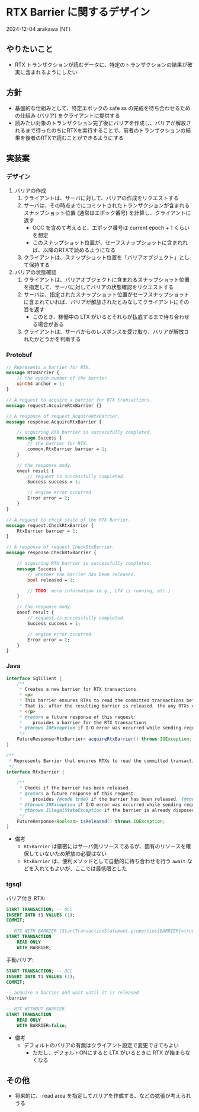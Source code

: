 # RTX Barrier に関するデザイン

2024-12-04 arakawa (NT)

## やりたいこと

* RTX トランザクションが読むデータに、特定のトランザクションの結果が確実に含まれるようにしたい

## 方針

* 基盤的な仕組みとして、特定エポックの safe ss の完成を待ち合わせるための仕組み (バリア) をクライアントに提供する
* 読みたい対象のトランザクション完了後にバリアを作成し、バリアが解放されるまで待ったのちにRTXを実行することで、前者のトランザクションの結果を後者のRTXで読むことができるようにする

## 実装案

### デザイン

1. バリアの作成
   1. クライアントは、サーバに対して、バリアの作成をリクエストする
   2. サーバは、その時点までにコミットされたトランザクションが含まれるスナップショット位置 (通常はエポック番号) を計算し、クライアントに返す
      * OCC を含めて考えると、エポック番号は current epoch + 1 くらいを想定
      * このスナップショット位置が、セーフスナップショットに含まれれば、以降のRTXで読めるようになる
   3. クライアントは、スナップショット位置を「バリアオブジェクト」として保持する
2. バリアの状態確認
   1. クライアントは、バリアオブジェクトに含まれるスナップショット位置を指定して、サーバに対してバリアの状態確認をリクエストする
   2. サーバは、指定されたスナップショット位置がセーフスナップショットに含まれていれば、バリアが解放されたとみなしてクライアントにその旨を返す
      * このとき、稼働中の LTX がいるとそれらが払底するまで待ち合わせる場合がある
   3. クライアントは、サーバからのレスポンスを受け取り、バリアが解放されたかどうかを判断する

### Protobuf

```protobuf
// Represents a barrier for RTX.
message RtxBarrier {
    // the epoch number of the barrier.
    uint64 anchor = 1;
}
```

```protobuf
// A request to acquire a barrier for RTX transactions.
message request.AcquireRtxBarrier {}
```

```protobuf
// A response of request.AcquireRtxBarrier.
message response.AcquireRtxBarrier {

    // acquiring RTX barrier is successfully completed.
    message Success {
        // the barrier for RTX.
        common.RtxBarrier barrier = 1;
    }

    // the response body.
    oneof result {
        // request is successfully completed.
        Success success = 1;

        // engine error occurred.
        Error error = 2;
    }
}
```

```protobuf
// A request to check state of the RTX Barrier.
message request.CheckRtxBarrier {
    RtxBarrier barrier = 1;
}
```

```protobuf
// A response of request.CheckRtxBarrier.
message response.CheckRtxBarrier {

    // acquiring RTX barrier is successfully completed.
    message Success {
        // whether the barrier has been released.
        bool released = 1;

        // TODO: more information (e.g., LTX is running, etc.)
    }

    // the response body.
    oneof result {
        // request is successfully completed.
        Success success = 1;

        // engine error occurred.
        Error error = 2;
    }
}
```

### Java

```java
interface SqlClient {
    /**
     * Creates a new barrier for RTX transactions.
     * <p>
     * This barrier ensures RTXs to read the committed transactions before the barrier is created.
     * That is, after the resulting barrier is released, the any RTXs can read the committed transactions before the barrier was acquired.
     * </p>
     * @return a future response of this request:
     *    provides a barrier for the RTX transactions
     * @throws IOException if I/O error was occurred while sending request
     */
    FutureResponse<RtxBarrier> acquireRtxBarrier() throws IOException;
}
```

```java
/**
 * Represents Barrier that ensures RTXs to read the committed transactions before the barrier is created.
 */
interface RtxBarrier {

    /**
     * Checks if the barrier has been released.
     * @return a future response of this request:
     *    provides {@code true} if the barrier has been released, {@code false} otherwise
     * @throws IOException if I/O error was occurred while sending request
     * @throws IllegalStateException if the barrier is already disposed
     */
    FutureResponse<Boolean> isReleased() throws IOException;
}
```

* 備考
  * `RtxBarrier` は厳密にはサーバ側リソースであるが、固有のリソースを確保していないため解放の必要はない
  * `RtxBarrier` は、便利メソッドとして自動的に待ち合わせを行う `await` などを入れてもよいが、ここでは最低限とした

### tgsql

バリア付き RTX:

```sql
START TRANSACTION; -- OCC
INSERT INTO t1 VALUES (1);
COMMIT;

-- RTX WITH BARRIER (StartTransactionStatement.properties[BARRIER]=true)
START TRANSACTION
    READ ONLY
    WITH BARRIER;
```

手動バリア:

```sql
START TRANSACTION; -- OCC
INSERT INTO t1 VALUES (1);
COMMIT;

-- acquire a barrier and wait until it is released
\barrier

-- RTX WITHOUT BARRIER
START TRANSACTION
    READ ONLY
    WITH BARRIER=false;
```

* 備考
  * デフォルトのバリアの有無はクライアント設定で変更できてもよい
    * ただし、デフォルトONにすると LTX がいるときに RTX が始まらなくなる

## その他

* 将来的に、 read area を指定してバリアを作成する、などの拡張が考えられうる

